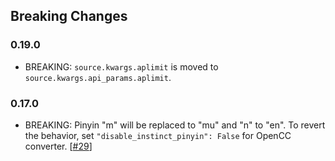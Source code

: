 ## Breaking Changes

### 0.19.0

* BREAKING: `source.kwargs.aplimit` is moved to `source.kwargs.api_params.aplimit`.

### 0.17.0

* BREAKING: Pinyin "m" will be replaced to "mu" and "n" to "en". To revert the behavior, set `"disable_instinct_pinyin": False` for OpenCC converter. [[#29](https://github.com/outloudvi/mw2fcitx/issues/29)]